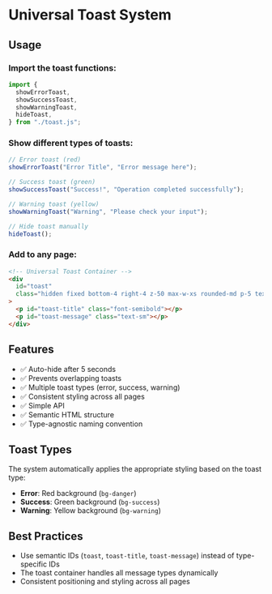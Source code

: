 # Universal Toast System

## Usage

### Import the toast functions:

```javascript
import {
  showErrorToast,
  showSuccessToast,
  showWarningToast,
  hideToast,
} from "./toast.js";
```

### Show different types of toasts:

```javascript
// Error toast (red)
showErrorToast("Error Title", "Error message here");

// Success toast (green)
showSuccessToast("Success!", "Operation completed successfully");

// Warning toast (yellow)
showWarningToast("Warning", "Please check your input");

// Hide toast manually
hideToast();
```

### Add to any page:

```html
<!-- Universal Toast Container -->
<div
  id="toast"
  class="hidden fixed bottom-4 right-4 z-50 max-w-xs rounded-md p-5 text-white shadow-lg"
>
  <p id="toast-title" class="font-semibold"></p>
  <p id="toast-message" class="text-sm"></p>
</div>
```

## Features

- ✅ Auto-hide after 5 seconds
- ✅ Prevents overlapping toasts
- ✅ Multiple toast types (error, success, warning)
- ✅ Consistent styling across all pages
- ✅ Simple API
- ✅ Semantic HTML structure
- ✅ Type-agnostic naming convention

## Toast Types

The system automatically applies the appropriate styling based on the toast type:

- **Error**: Red background (`bg-danger`)
- **Success**: Green background (`bg-success`)
- **Warning**: Yellow background (`bg-warning`)

## Best Practices

- Use semantic IDs (`toast`, `toast-title`, `toast-message`) instead of type-specific IDs
- The toast container handles all message types dynamically
- Consistent positioning and styling across all pages
